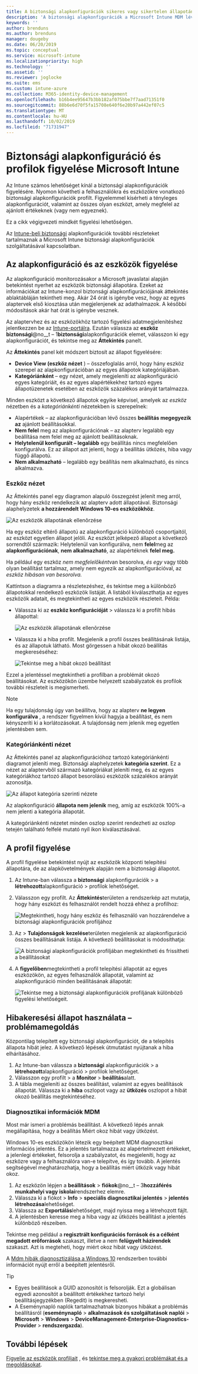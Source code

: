 ```yaml
---
title: A biztonsági alapkonfigurációk sikeres vagy sikertelen állapotának megtekintése a Microsoft Intune-Azure-ban | Microsoft Docs
description: 'A biztonsági alapkonfigurációk a Microsoft Intune MDM lévő felhasználók és eszközök számára történő telepítésekor a hiba, az ütközés és a sikeres állapot ellenőrzése. Lásd: az ügyfél naplófájljaival kapcsolatos hibák és az Intune jelentéskészítési funkcióinak használata.'
keywords: ''
author: brenduns
ms.author: brenduns
manager: dougeby
ms.date: 06/20/2019
ms.topic: conceptual
ms.service: microsoft-intune
ms.localizationpriority: high
ms.technology: ''
ms.assetid: ''
ms.reviewer: joglocke
ms.suite: ems
ms.custom: intune-azure
ms.collection: M365-identity-device-management
ms.openlocfilehash: b16b4ee95647b3bb182af075bbe7f7aad71351f0
ms.sourcegitcommit: 88b6e6d70f5fa15708e640f6e20b97a442ef07c5
ms.translationtype: MT
ms.contentlocale: hu-HU
ms.lasthandoff: 10/02/2019
ms.locfileid: "71731947"
---
```

# <a name="monitor-security-baseline-and-profiles-in-microsoft-intune"></a>Biztonsági alapkonfiguráció és profilok figyelése Microsoft Intune  

Az Intune számos lehetőséget kínál a biztonsági alapkonfigurációk figyelésére. Nyomon követheti a felhasználókra és eszközökre vonatkozó biztonsági alapkonfigurációk profilt. Figyelemmel kísérheti a tényleges alapkonfigurációt, valamint az összes olyan eszközt, amely megfelel az ajánlott értékeknek (vagy nem egyeznek).

Ez a cikk végigvezeti mindkét figyelési lehetőségen.

Az [Intune-beli biztonsági](../security-baselines.md) alapkonfigurációk további részleteket tartalmaznak a Microsoft Intune biztonsági alapkonfigurációk szolgáltatásával kapcsolatban.

## <a name="monitor-the-baseline-and-your-devices"></a>Az alapkonfiguráció és az eszközök figyelése  

Az alapkonfiguráció monitorozásakor a Microsoft javaslatai alapján betekintést nyerhet az eszközök biztonsági állapotára. Ezeket az információkat az Intune-konzol biztonsági alapkonfigurációjának áttekintés ablaktábláján tekintheti meg.  Akár 24 órát is igénybe vesz, hogy az egyes alaptervek első kiosztása után megjelenjenek az adathalmazok. A későbbi módosítások akár hat órát is igénybe vesznek.  

Az alaptervhez és az eszközökhöz tartozó figyelési adatmegjelenítéshez jelentkezzen be az [Intune-portálra](https://go.microsoft.com/fwlink/?linkid=2090973). Ezután válassza az **eszköz biztonsági**@no__t – 1**biztonsági**alapkonfigurációk elemet, válasszon ki egy alapkonfigurációt, és tekintse meg az **Áttekintés** panelt.

Az **Áttekintés** panel két módszert biztosít az állapot figyelésére:
- **Device View (eszköz nézet** ) – összefoglalás arról, hogy hány eszköz szerepel az alapkonfigurációban az egyes állapotok kategóriájában.  
- **Kategóriánként** – egy nézet, amely megjeleníti az alapkonfiguráció egyes kategóriáit, és az egyes alapértékekhez tartozó egyes állapotüzenetek esetében az eszközök százalékos arányát tartalmazza. 

Minden eszközt a következő állapotok egyike képvisel, amelyek az *eszköz* nézetben és a *kategóriánkénti* nézetekben is szerepelnek:  
- Alapértékek – az alapkonfigurációban lévő összes **beállítás megegyezik az** ajánlott beállításokkal.
- **Nem felel** meg az alapkonfigurációnak – az alapterv legalább egy beállítása nem felel meg az ajánlott beállításoknak.
- **Helytelenül konfigurált – legalább** egy beállítás nincs megfelelően konfigurálva. Ez az állapot azt jelenti, hogy a beállítás ütközés, hiba vagy függő állapotú.
- **Nem alkalmazható** – legalább egy beállítás nem alkalmazható, és nincs alkalmazva.


### <a name="device-view"></a>Eszköz nézet
Az Áttekintés panel egy diagramon alapuló összegzést jelenít meg arról, hogy hány eszköz rendelkezik az alapterv adott állapotával. Biztonsági alaphelyzetek **a hozzárendelt Windows 10-es eszközökhöz**.  

![Az eszközök állapotának ellenõrzése](./media/security-baselines-monitor/overview.png)

Ha egy eszköz eltérő állapotú az alapkonfiguráció különböző csoportjaitól, az eszközt egyetlen állapot jelöli. Az eszközt jelképező állapot a következő sorrendtől származik: Helytelenül van konfigurálva, nem **felel**meg az **alapkonfigurációnak**, **nem alkalmazható**, az alapértéknek **felel meg.**  

Ha például egy eszköz *nem megfelelőként*van besorolva, *és egy* vagy több olyan beállítást tartalmaz, amely nem egyezik az alapkonfigurációval, az *eszköz hibásan van besorolva.*  

Kattintson a diagramra a részletezéshez, és tekintse meg a különböző állapotokkal rendelkező eszközök listáját. A listából kiválaszthatja az egyes eszközök adatait, és megtekintheti az egyes eszközök részleteit. Példa:
- Válassza ki az **eszköz konfigurációját** > válassza ki a profilt hibás állapottal:

  ![Az eszközök állapotának ellenõrzése](./media/security-baselines-monitor/device-configuration-profile-list.png)

- Válassza ki a hiba profilt. Megjelenik a profil összes beállításának listája, és az állapotuk látható. Most görgessen a hibát okozó beállítás megkereséséhez:

  ![Tekintse meg a hibát okozó beállítást](./media/security-baselines-monitor/profile-with-error-status.png)

Ezzel a jelentéssel megtekintheti a profilban a problémát okozó beállításokat. Az eszközökön üzembe helyezett szabályzatok és profilok további részleteit is megismerheti.

> [!NOTE]
> Ha egy tulajdonság úgy van beállítva, hogy az alapterv **ne legyen konfigurálva** , a rendszer figyelmen kívül hagyja a beállítást, és nem kényszeríti ki a korlátozásokat. A tulajdonság nem jelenik meg egyetlen jelentésben sem.

### <a name="per-category-view"></a>Kategóriánkénti nézet
Az Áttekintés panel az alapkonfigurációhoz tartozó kategóriánkénti diagramot jeleníti meg. Biztonsági alaphelyzetek **kategória szerint**.  Ez a nézet az alaptervből származó kategóriákat jeleníti meg, és az egyes kategóriákhoz tartozó állapot besorolású eszközök százalékos arányát azonosítja. 
 
![Az állapot kategória szerinti nézete](./media/security-baselines-monitor/monitor-baseline-per-category.png)

Az alapkonfiguráció **állapota nem jelenik** meg, amíg az eszközök 100%-a nem jelenti a kategória állapotát.   

A kategóriánkénti nézetet minden oszlop szerint rendezheti az oszlop tetején található felfelé mutató nyíl ikon kiválasztásával.  


## <a name="monitor-the-profile"></a>A profil figyelése

A profil figyelése betekintést nyújt az eszközök központi telepítési állapotára, de az alapkövetelmények alapján nem a biztonsági állapotot.

1. Az Intune-ban válassza a **biztonsági** alapkonfigurációk > a **létrehozott**alapkonfiguráció > profilok lehetőséget.

2. Válasszon egy profilt. Az **Áttekintés**területen a rendszerkép azt mutatja, hogy hány eszközt és felhasználót rendelt hozzá ehhez a profilhoz:

    ![Megtekintheti, hogy hány eszköz és felhasználó van hozzárendelve a biztonsági alapkonfigurációk profiljához](./media/security-baselines-monitor/existing-profile-overview.png)

3. Az  > **Tulajdonságok** **kezelése**területen megjelenik az alapkonfiguráció összes beállításának listája. A következő beállításokat is módosíthatja:

    ![A biztonsági alapkonfigurációk profiljában megtekintheti és frissítheti a beállításokat](./media/security-baselines-monitor/manage-settings.png)

4. A **figyelőben**megtekintheti a profil telepítési állapotát az egyes eszközökön, az egyes felhasználók állapotát, valamint az alapkonfiguráció minden beállításának állapotát:

    ![Tekintse meg a biztonsági alapkonfigurációk profiljának különböző figyelési lehetőségeit.](./media/security-baselines-monitor/monitor-status-options.png)

## <a name="troubleshoot-using-per-setting-status"></a>Hibakeresési állapot használata – problémamegoldás

Központilag telepített egy biztonsági alapkonfigurációt, de a telepítés állapota hibát jelez. A következő lépések útmutatást nyújtanak a hiba elhárításához.

1. Az Intune-ban válassza a **biztonsági** alapkonfigurációk > a **létrehozott**alapkonfiguráció > profilok lehetőséget.
2. Válasszon egy profilt > a **Monitor** > **beállítás**alatt.
3. A tábla megjeleníti az összes beállítást, valamint az egyes beállítások állapotát. Válassza ki a **hiba** oszlopot vagy az **ütközés** oszlopot a hibát okozó beállítás megtekintéséhez.

### <a name="mdm-diagnostic-information"></a>Diagnosztikai információk MDM

Most már ismeri a problémás beállítást. A következő lépés annak megállapítása, hogy a beállítás Miért okoz hibát vagy ütközést. 

Windows 10-es eszközökön létezik egy beépített MDM diagnosztikai információs jelentés. Ez a jelentés tartalmazza az alapértelmezett értékeket, a jelenlegi értékeket, felsorolja a szabályzatot, és megjeleníti, hogy az eszközre vagy a felhasználóra van-e telepítve, és így tovább. A jelentés segítségével meghatározhatja, hogy a beállítás miért ütközik vagy hibát okoz.

1. Az eszközön lépjen a **beállítások** > **fiókok**@no__t – 3**hozzáférés munkahelyi vagy iskolai**rendszerhez elemre.
2. Válassza ki a fiókot > **Info** > **speciális diagnosztikai jelentés** > **jelentés létrehozása**lehetőséget.
3. Válassza az **Exportálás**lehetőséget, majd nyissa meg a létrehozott fájlt.
4. A jelentésben keresse meg a hiba vagy az ütközés beállítást a jelentés különböző részeiben.

  Tekintse meg például a **regisztrált konfigurációs források és a célként megadott erőforrások** szakaszt, illetve a nem **felügyelt házirendek** szakaszt. Azt is megteheti, hogy miért okoz hibát vagy ütközést.

A [Mdm hibák diagnosztizálása a Windows 10](https://docs.microsoft.com/windows/client-management/mdm/diagnose-mdm-failures-in-windows-10) rendszerben további információt nyújt erről a beépített jelentésről.

> [!TIP]
> - Egyes beállítások a GUID azonosítót is felsorolják. Ezt a globálisan egyedi azonosítót a beállított értékekhez tartozó helyi beállításjegyzékben (Regedit) is megkeresheti.
> - A Eseménynapló naplók tartalmazhatnak bizonyos hibákat a problémás beállításról (**eseménynapló** > **alkalmazások és szolgáltatások naplói** > **Microsoft** > **Windows** >  **DeviceManagement-Enterprise-Diagnostics-Provider** > **rendszergazda**).

## <a name="next-steps"></a>További lépések

[Figyelje az eszközök profiljait](../configuration/device-profile-monitor.md) , és [tekintse meg a gyakori problémákat és a megoldásokat](../configuration/device-profile-troubleshoot.md).
